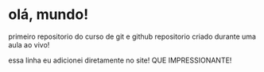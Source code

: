 # olá, mundo!
  primeiro repositorio  do curso de git e github 
repositorio criado durante uma aula ao vivo!

 essa linha eu adicionei diretamente no site! QUE IMPRESSIONANTE!
